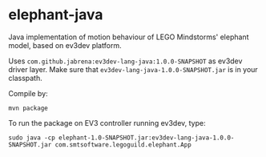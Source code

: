 # elephant-java
Java implementation of motion behaviour of LEGO Mindstorms' elephant model, based on ev3dev platform.

Uses `com.github.jabrena:ev3dev-lang-java:1.0.0-SNAPSHOT` as ev3dev driver layer. Make sure that `ev3dev-lang-java-1.0.0-SNAPSHOT.jar` is in your classpath.

Compile by: 

`mvn package`

To run the package on EV3 controller running ev3dev, type:

`sudo java -cp elephant-1.0-SNAPSHOT.jar:ev3dev-lang-java-1.0.0-SNAPSHOT.jar com.smtsoftware.legoguild.elephant.App`
